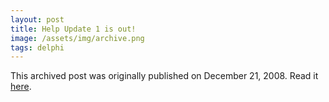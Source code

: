 ```yaml
---
layout: post
title: Help Update 1 is out!
image: /assets/img/archive.png
tags: delphi
---
```

This archived post was originally published on December 21, 2008. Read it [here](/alex.ciobanu.org/index0012.html).
